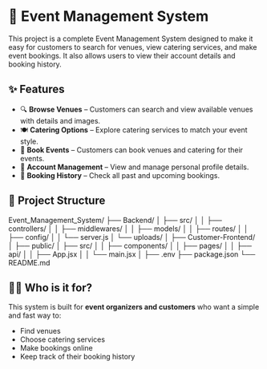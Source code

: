 # 🎉 Event Management System

This project is a complete Event Management System designed to make it easy for customers to search for venues, view catering services, and make event bookings. It also allows users to view their account details and booking history.

## ✨ Features

- 🔍 **Browse Venues** – Customers can search and view available venues with details and images.
- 🍽️ **Catering Options** – Explore catering services to match your event style.
- 📅 **Book Events** – Customers can book venues and catering for their events.
- 👤 **Account Management** – View and manage personal profile details.
- 📜 **Booking History** – Check all past and upcoming bookings.

## 🧾 Project Structure

Event_Management_System/
├── Backend/ 
│ ├── src/
│ │ ├── controllers/ 
│ │ ├── middlewares/ 
│ │ ├── models/
│ │ ├── routes/ 
│ │ ├── config/ 
│ │ └── server.js 
│ └── uploads/ 
│
├── Customer-Frontend/ 
│ ├── public/ 
│ ├── src/
│ │ ├── components/
│ │ ├── pages/
│ │ ├── api/ 
│ │ ├── App.jsx 
│ │ └── main.jsx 
│
├── .env
├── package.json 
└── README.md 


## 🙋‍♂️ Who is it for?

This system is built for **event organizers and customers** who want a simple and fast way to:

- Find venues
- Choose catering services
- Make bookings online
- Keep track of their booking history


